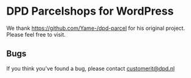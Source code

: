 DPD Parcelshops for WordPress
======================

We thank https://github.com/Yame-/dpd-parcel for his original project. Please feel free to visit.




Bugs
----
If you think you've found a bug, please contact customerit@dpd.nl

